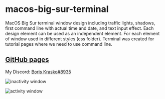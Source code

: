 # macos-big-sur-terminal

MacOS Big Sur terminal window design including traffic lights, shadows, first command line with actual time and date, and text input effect.
Each design element can be used as an independent element. For each element of window used in different styles (css folder).
Terminal was created for tutorial pages where we need to use command line.

## [GitHub pages](https://boriskrasko.github.io/macos-big-sur-terminal)

My Discord:  [Boris Krasko#8935](https://discordapp.com/users/748253869389250560/)

![inactivity window](https://boriskrasko.github.io/macos-big-sur-terminal/images/macos-traffic-lights-inactive.png)

![activity window](https://boriskrasko.github.io/macos-big-sur-terminal/images/macos-traffic-lights-active.png)

